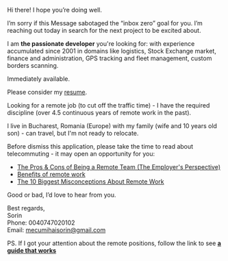 Hi there! I hope you’re doing well.

I’m sorry if this Message sabotaged the “inbox zero” goal for you. I’m reaching out today in search for the next project to be excited about.

I am **the passionate developer** you're looking for: with experience accumulated since 2001 in domains like logistics, Stock Exchange market, finance and administration, GPS tracking and fleet management, custom borders scanning.

Immediately available.

Please consider my [resume](https://rawgit.com/MecuSorin/WebStatic/master/CV/mecusorin.html).

Looking for a remote job (to cut off the traffic time) - I have the required discipline (over 4.5 continuous years of remote work in the past).

I live in Bucharest, Romania (Europe) with my family (wife and 10 years old son) - can travel, but I'm not ready to relocate.


Before dismiss this application, please take the time to read about telecommuting - it may open an opportunity for you:

+ [The Pros & Cons of Being a Remote Team (The Employer's Perspective)](https://www.groovehq.com/blog/being-a-remote-team)
+ [Benefits of remote work](https://remote.co/6-interesting-benefits-of-remote-work)
+ [The 10 Biggest Misconceptions About Remote Work](https://blog.trello.com/company-remote-work-myths)


Good or bad, I’d love to hear from you.

Best regards,  
Sorin  
Phone: 0040747020102  
Email: mecumihaisorin@gmail.com

PS. If I got your attention about the remote positions, follow the link to see [**a guide that works**](https://github.com/MecuSorin/WebStatic/blob/master/CV/remote-policy-that-works.md)

